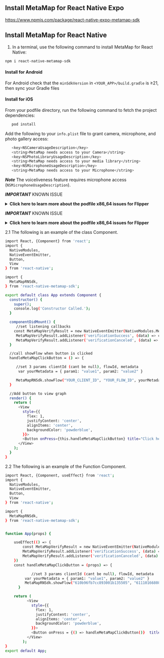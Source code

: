 ## Install MetaMap for React Native Expo 

https://www.npmjs.com/package/react-native-expo-metamap-sdk

## Install MetaMap for React Native

1. In a terminal, use the following command to install MetaMap for React Native:
```bash
npm i react-native-metamap-sdk
```

#### Install for Android

For Android check that the `minSdkVersion` in `<YOUR_APP>/build.gradle` is &#8805;21, then sync your Gradle files


#### Install for iOS

From your podfile directory, run the following command to fetch the project dependencies:
```bash
   pod install
   ```
Add the following to your `info.plist` file to grant camera, microphone, and photo gallery access: 
```bash
   <key>NSCameraUsageDescription</key>
   <string>MetaMap needs access to your Camera</string>
   <key>NSPhotoLibraryUsageDescription</key>
   <string>MetaMap needs access to your media library</string>
   <key>NSMicrophoneUsageDescription</key>
   <string>MetaMap needs access to your Microphone</string>
   ```
   _**Note**_ The voiceliveness feature requires microphone access (`NSMicrophoneUsageDescription`).
   <br/>

   _**IMPORTANT**_ KNOWN ISSUE
   <details><summary><b>Click here to learn more about the podfile x86_64 issues for Flipper</b></summary>
   <p>

   You may see an x86_64 error similar to the following:

   ```
   /Flipper/xplat/Flipper/FlipperRSocketResponder.cpp normal x86_64 c++ com.apple.compilers.llvm.clang.1_0.compiler
   ```
   This error is because React Native does not support Flipper (included by default), so you must remove Flipper.

   ##### Remove Flipper

    1. In your podfile:
        * Replace
          `use_flipper!` or `use-flipper!()`
          with
          `use_frameworks!`

        * For React Native v0.64+ replace:
       ```ruby
           post_install do |installer|
            react_native_post_install(installer)
           end
           ```
          with
           ```ruby
           post_install do |installer|
            react_native_post_install(installer)
  
             installer.pods_project.targets.each do |target|
               target.build_configurations.each do |config|
                 config.build_settings['BUILD_LIBRARY_FOR_DISTRIBUTION'] = 'YES'
               end
  
               if (target.name&.eql?('FBReactNativeSpec'))
                 target.build_phases.each do |build_phase|
                   if (build_phase.respond_to?(:name) && build_phase.name.eql?('[CP-User] Generate Specs'))
                     target.build_phases.move(build_phase, 0)
                   end
                 end
               end
             end
           end
           ```

    1. Then run the following commands in your terminal:
    ```bash
    pod clean
    pod install
    ```

   ##### Learn More About the Issue
    * Flipper https://github.com/facebook/react-native/issues/29984
    * 0.64 FBReactNativeSpec https://github.com/facebook/react-native/issues/31034

##### Example MetaMap Podfiles on GitHub
* [Podfile Version 0.60+](https://github.com/GetMati/mati-mobile-examples/blob/main/reactnative-podexamples/Podfile_063)
* [Podfile Version 0.64](https://github.com/GetMati/mati-mobile-examples/blob/main/reactnative-podexamples/Podfile_064)

  </p>
  </details>
_**IMPORTANT**_ KNOWN ISSUE
  <details><summary><b>Click here to learn more about the podfile x86_64 issues for Flipper</b></summary>
  <p>

    You may see an x86_64 error similar to the following:
      ```
    /Flipper/xplat/Flipper/FlipperRSocketResponder.cpp normal x86_64 c++ com.apple.compilers.llvm.clang.1_0.compiler
    ```
    This error is because React Native does not support Flipper (included by default), so you must remove Flipper.

    ##### Remove Flipper

    1. In your podfile:
        * Replace
            `use_flipper!` or `use-flipper!()`
            with
            `use_frameworks!`

        * For React Native v0.64+ replace:
            ```ruby
            post_install do |installer|
              react_native_post_install(installer)
            end
            ```
            with
            ```ruby
            post_install do |installer|
              react_native_post_install(installer)

              installer.pods_project.targets.each do |target|
                target.build_configurations.each do |config|
                  config.build_settings['BUILD_LIBRARY_FOR_DISTRIBUTION'] = 'YES'
                end

                if (target.name&.eql?('FBReactNativeSpec'))
                  target.build_phases.each do |build_phase|
                    if (build_phase.respond_to?(:name) && build_phase.name.eql?('[CP-User] Generate Specs'))
                      target.build_phases.move(build_phase, 0)
                    end
                  end
                end
              end
            end
            ```

    1. Then run the following commands in your terminal:
        ```bash
        pod clean
        pod install
        ```

    ##### Learn More About the Issue
    * Flipper https://github.com/facebook/react-native/issues/29984
    * 0.64 FBReactNativeSpec https://github.com/facebook/react-native/issues/31034

    ##### Example MetaMap Podfiles on GitHub
    * [Podfile Version 0.60+](https://github.com/GetMati/mati-mobile-examples/blob/main/reactnative-podexamples/Podfile_063)
    * [Podfile Version 0.64](https://github.com/GetMati/mati-mobile-examples/blob/main/reactnative-podexamples/Podfile_064)

  </p>
  </details>


2.1 The following is an example of the class Component.

```bash
import React, {Component} from 'react';
import {
  NativeModules,
  NativeEventEmitter,
  Button,
  View
} from 'react-native';

import {
  MetaMapRNSdk,
} from 'react-native-metamap-sdk';

export default class App extends Component {
  constructor() {
    super();
    console.log('Constructor Called.');
  }

  componentDidMount() {
	 //set listening callbacks
  	const MetaMapVerifyResult = new NativeEventEmitter(NativeModules.MetaMapRNSdk)
 	 MetaMapVerifyResult.addListener('verificationSuccess', (data) => console.log(data))
 	 MetaMapVerifyResult.addListener('verificationCanceled', (data) => console.log(data))
  }

  //call showFlow when button is clicked
  handleMetaMapClickButton = () => {

	 //set 3 params clientId (cant be null), flowId, metadata
  	  var yourMetadata = { param1: "value1", param2: "value2" }

   	 MetaMapRNSdk.showFlow("YOUR_CLIENT_ID", "YOUR_FLOW_ID", yourMetadata);
  }

  //Add button to view graph
  render() {
    return (
      <View
        style={{
          flex: 1,
          justifyContent: 'center',
          alignItems: 'center',
          backgroundColor: 'powderblue',
        }}>
        <Button onPress={this.handleMetaMapClickButton} title="Click here"/>
      </View>
    );
  }
}
```

2.2 The following is an example of the Function Component.

```bash
import React, {Component, useEffect} from 'react';
import {
  NativeModules,
  NativeEventEmitter,
  Button,
  View
} from 'react-native';

import {
  MetaMapRNSdk,
} from 'react-native-metamap-sdk';


function App(props) {

    useEffect(() => {
     	const MetaMapVerifyResult = new NativeEventEmitter(NativeModules.MetaMapRNSdk)
     	MetaMapVerifyResult.addListener('verificationSuccess', (data) => console.log(data))
     	MetaMapVerifyResult.addListener('verificationCanceled', (data) => console.log(data))
    })
    const handleMetaMapClickButton = (props) => {

            //set 3 params clientId (cant be null), flowId, metadata
         var yourMetadata = { param1: "value1", param2: "value2" }
       	 MetaMapRNSdk.showFlow("610b96fb7cc893001b135505", "611101668083a1001b13cc80", yourMetadata);
      }

    return (
          <View
            style={{
              flex: 1,
              justifyContent: 'center',
              alignItems: 'center',
              backgroundColor: 'powderblue',
            }}>
            <Button onPress = {() => handleMetaMapClickButton()}  title="Click here"/>
          </View>
        );
}
export default App;
```


